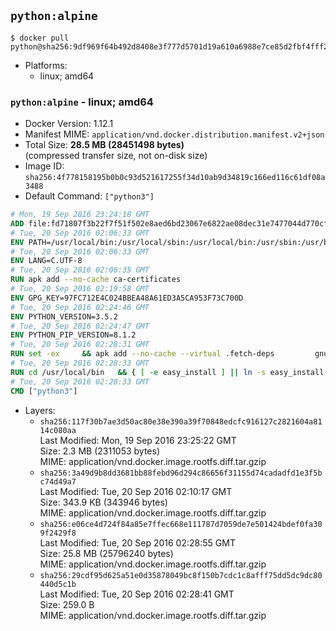 ## `python:alpine`

```console
$ docker pull python@sha256:9df969f64b492d8408e3f777d5701d19a610a6988e7ce85d2fbf4fff214bcfeb
```

-	Platforms:
	-	linux; amd64

### `python:alpine` - linux; amd64

-	Docker Version: 1.12.1
-	Manifest MIME: `application/vnd.docker.distribution.manifest.v2+json`
-	Total Size: **28.5 MB (28451498 bytes)**  
	(compressed transfer size, not on-disk size)
-	Image ID: `sha256:4f778158195b0b0c93d521617255f34d10ab9d34819c166ed116c61df08a3488`
-	Default Command: `["python3"]`

```dockerfile
# Mon, 19 Sep 2016 23:24:18 GMT
ADD file:fd71807f3b22f7f51f502e8aed6bd23067e6822ae08dec31e7477044d770cf48 in / 
# Tue, 20 Sep 2016 02:06:33 GMT
ENV PATH=/usr/local/bin:/usr/local/sbin:/usr/local/bin:/usr/sbin:/usr/bin:/sbin:/bin
# Tue, 20 Sep 2016 02:06:33 GMT
ENV LANG=C.UTF-8
# Tue, 20 Sep 2016 02:06:35 GMT
RUN apk add --no-cache ca-certificates
# Tue, 20 Sep 2016 02:19:58 GMT
ENV GPG_KEY=97FC712E4C024BBEA48A61ED3A5CA953F73C700D
# Tue, 20 Sep 2016 02:24:46 GMT
ENV PYTHON_VERSION=3.5.2
# Tue, 20 Sep 2016 02:24:47 GMT
ENV PYTHON_PIP_VERSION=8.1.2
# Tue, 20 Sep 2016 02:28:31 GMT
RUN set -ex 	&& apk add --no-cache --virtual .fetch-deps 		gnupg 		openssl 		tar 		xz 		&& wget -O python.tar.xz "https://www.python.org/ftp/python/${PYTHON_VERSION%%[a-z]*}/Python-$PYTHON_VERSION.tar.xz" 	&& wget -O python.tar.xz.asc "https://www.python.org/ftp/python/${PYTHON_VERSION%%[a-z]*}/Python-$PYTHON_VERSION.tar.xz.asc" 	&& export GNUPGHOME="$(mktemp -d)" 	&& gpg --keyserver ha.pool.sks-keyservers.net --recv-keys "$GPG_KEY" 	&& gpg --batch --verify python.tar.xz.asc python.tar.xz 	&& rm -r "$GNUPGHOME" python.tar.xz.asc 	&& mkdir -p /usr/src/python 	&& tar -xJC /usr/src/python --strip-components=1 -f python.tar.xz 	&& rm python.tar.xz 		&& apk add --no-cache --virtual .build-deps  		bzip2-dev 		gcc 		libc-dev 		linux-headers 		make 		ncurses-dev 		openssl 		openssl-dev 		pax-utils 		readline-dev 		sqlite-dev 		tcl-dev 		tk 		tk-dev 		xz-dev 		zlib-dev 	&& apk del .fetch-deps 		&& cd /usr/src/python 	&& ./configure 		--enable-loadable-sqlite-extensions 		--enable-shared 	&& make -j$(getconf _NPROCESSORS_ONLN) 	&& make install 		&& if [ ! -e /usr/local/bin/pip3 ]; then : 		&& wget -O /tmp/get-pip.py 'https://bootstrap.pypa.io/get-pip.py' 		&& python3 /tmp/get-pip.py "pip==$PYTHON_PIP_VERSION" 		&& rm /tmp/get-pip.py 	; fi 	&& pip3 install --no-cache-dir --upgrade --force-reinstall "pip==$PYTHON_PIP_VERSION" 	&& [ "$(pip list |tac|tac| awk -F '[ ()]+' '$1 == "pip" { print $2; exit }')" = "$PYTHON_PIP_VERSION" ] 		&& find /usr/local -depth 		\( 			\( -type d -a -name test -o -name tests \) 			-o 			\( -type f -a -name '*.pyc' -o -name '*.pyo' \) 		\) -exec rm -rf '{}' + 	&& runDeps="$( 		scanelf --needed --nobanner --recursive /usr/local 			| awk '{ gsub(/,/, "\nso:", $2); print "so:" $2 }' 			| sort -u 			| xargs -r apk info --installed 			| sort -u 	)" 	&& apk add --virtual .python-rundeps $runDeps 	&& apk del .build-deps 	&& rm -rf /usr/src/python ~/.cache
# Tue, 20 Sep 2016 02:28:33 GMT
RUN cd /usr/local/bin 	&& { [ -e easy_install ] || ln -s easy_install-* easy_install; } 	&& ln -s idle3 idle 	&& ln -s pydoc3 pydoc 	&& ln -s python3 python 	&& ln -s python3-config python-config
# Tue, 20 Sep 2016 02:28:33 GMT
CMD ["python3"]
```

-	Layers:
	-	`sha256:117f30b7ae3d50ac80e38e390a39f70848edcfc916127c2821604a8114c080aa`  
		Last Modified: Mon, 19 Sep 2016 23:25:22 GMT  
		Size: 2.3 MB (2311053 bytes)  
		MIME: application/vnd.docker.image.rootfs.diff.tar.gzip
	-	`sha256:3a49d9b8dd3681bb88febd96d294c86656f31155d74cadadfd1e3f5bc74d49a7`  
		Last Modified: Tue, 20 Sep 2016 02:10:17 GMT  
		Size: 343.9 KB (343946 bytes)  
		MIME: application/vnd.docker.image.rootfs.diff.tar.gzip
	-	`sha256:e06ce4d724f84a85e7ffec668e111787d7059de7e501424bdef0fa309f2429f8`  
		Last Modified: Tue, 20 Sep 2016 02:28:55 GMT  
		Size: 25.8 MB (25796240 bytes)  
		MIME: application/vnd.docker.image.rootfs.diff.tar.gzip
	-	`sha256:29cdf95d625a51e0d35878049bc8f150b7cdc1c8afff75dd5dc9dc80440d5c1b`  
		Last Modified: Tue, 20 Sep 2016 02:28:41 GMT  
		Size: 259.0 B  
		MIME: application/vnd.docker.image.rootfs.diff.tar.gzip
